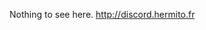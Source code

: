 Nothing to see here. http://discord.hermito.fr

<!--- Old
- 👋 Bonjour, Je suis @hermitoff (Hermito).
- 🌱 J'apprend le Python et le JavaScript.
- 📫 Vous pouvez me contacter par mail & sur mon serveur Discord (contact@hermito.fr ou http://discord.hermito.fr )
--->

<!---
hermitoff/hermitoff is a ✨ special ✨ repository because its `README.md` (this file) appears on your GitHub profile.
You can click the Preview link to take a look at your changes.
--->

